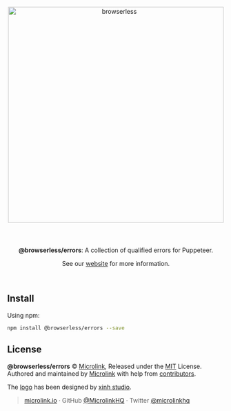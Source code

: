 <div align="center">
  <br>
  <img style="width: 500px; margin:3rem 0 1.5rem;" src="https://browserless.js.org/static/logo-banner.png" alt="browserless">
  <br>
  <br>
  <p align="center"><strong>@browserless/errors</strong>: A collection of qualified errors for Puppeteer.</p>
  <p align="center">See our <a href="https://browserless.js.org" target='_blank' rel='noopener noreferrer'>website</a> for more information.</p>
  <br>
</div>

## Install

Using npm:

```sh
npm install @browserless/errors --save
```

## License

**@browserless/errors** © [Microlink](https://microlink.io), Released under the [MIT](https://github.com/microlinkhq/browserless/blob/master/LICENSE.md) License.<br>
Authored and maintained by [Microlink](https://microlink.io) with help from [contributors](https://github.com/microlinkhq/browserless/contributors).

The [logo](https://thenounproject.com/term/browser/288309/) has been designed by [xinh studio](https://xinh.studio).

> [microlink.io](https://microlink.io) · GitHub [@MicrolinkHQ](https://github.com/microlinkhq) · Twitter [@microlinkhq](https://twitter.com/microlinkhq)
